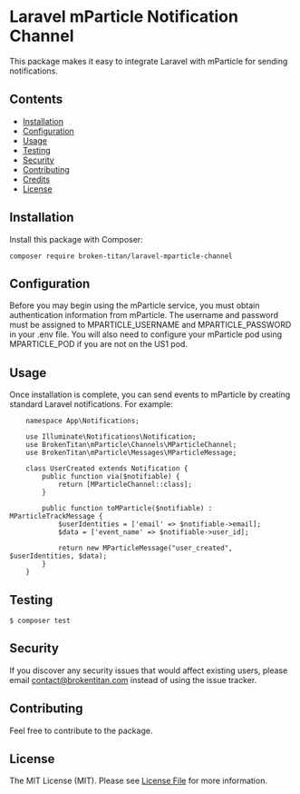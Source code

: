 # Laravel mParticle Notification Channel

This package makes it easy to integrate Laravel with mParticle for sending notifications.

## Contents

- [Installation](#installation)
- [Configuration](#configuration)
- [Usage](#usage)
- [Testing](#testing)
- [Security](#security)
- [Contributing](#contributing)
- [Credits](#credits)
- [License](#license)


## Installation

Install this package with Composer:

    composer require broken-titan/laravel-mparticle-channel

## Configuration

Before you may begin using the mParticle service, you must obtain authentication information from mParticle. The username and password must be assigned to MPARTICLE_USERNAME and MPARTICLE_PASSWORD in your .env file. You will also need to configure your mParticle pod using MPARTICLE_POD if you are not on the US1 pod.

## Usage

Once installation is complete, you can send events to mParticle by creating standard Laravel notifications. For example:

```
    namespace App\Notifications;

    use Illuminate\Notifications\Notification;
    use BrokenTitan\mParticle\Channels\MParticleChannel;
    use BrokenTitan\mParticle\Messages\MParticleMessage;

    class UserCreated extends Notification {
        public function via($notifiable) {
            return [MParticleChannel::class];
        }

        public function toMParticle($notifiable) : MParticleTrackMessage {
            $userIdentities = ['email' => $notifiable->email];
            $data = ['event_name' => $notifiable->user_id];

            return new MParticleMessage("user_created", $userIdentities, $data);
        }
    }   
```

## Testing

```
$ composer test
```

## Security

If you discover any security issues that would affect existing users, please email contact@brokentitan.com instead of using the issue tracker.

## Contributing

Feel free to contribute to the package.

## License

The MIT License (MIT). Please see [License File](LICENSE.md) for more information.
